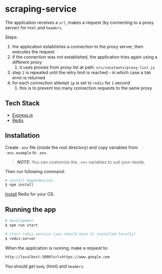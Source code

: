 # scraping-service

The application receives a `url`, makes a request (by connecting to a proxy server) for `html` and `headers`.

Steps:
1. the application establishes a connection to the proxy server, then executes the request
2. if the connection was not established, the application tries again using a different proxy
    1. it uses proxies from proxy list at path: `src/constants/proxy-list.js`
3. step `2` is repeated until the retry limit is reached - in which case a `500` error is returned
4. for each connection attempt `ip` is set to `redis` for `1` second
    1. this is to prevent too many connection requests to the same proxy

## Tech Stack

- [Express.js](https://expressjs.com/)
- [Redis](https://redis.io/)

## Installation

Create `.env` file (inside the root directory) and copy variables from `.env.example` to `.env`.

> **_NOTE:_** You can customize the `.env` variables to suit your needs.

Then run following command:

```bash
# install dependencies
$ npm install
```

[Install](https://redis.io/docs/getting-started/installation/) Redis for your OS.

## Running the app

```bash
# development
$ npm run start

# start redis service (you should have it installed locally)
$ redis-server
```

When the application is running, make a request to:
```bash
http://localhost:3000?url=https://www.google.com
```
You should get `body` (html) and `headers`.
